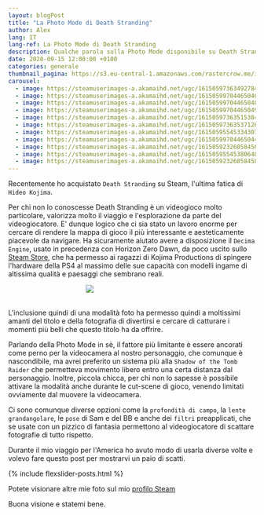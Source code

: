 ```yaml
---
layout: blogPost
title: "La Photo Mode di Death Stranding"
author: Alex
lang: IT
lang-ref: La Photo Mode di Death Stranding
description: Qualche parola sulla Photo Mode disponibile su Death Stranding.
date: 2020-09-15 12:00:00 +0100
categories: generale
thumbnail_pagina: https://s3.eu-central-1.amazonaws.com/rastercrow.me/images/posts/8-6-20/stranding_thumb.webp
carousel:
  - image: https://steamuserimages-a.akamaihd.net/ugc/1615059736349278416/18E8D656B5C853E5CF22CFEEA60E48521C213444/
  - image: https://steamuserimages-a.akamaihd.net/ugc/1615059970446504649/D770EB018EC7C627EDAF4830342977C51F3B21E9/
  - image: https://steamuserimages-a.akamaihd.net/ugc/1615059970446504831/D97D3CFB43FD7FB82604E32B1A12800C430E8FC7/
  - image: https://steamuserimages-a.akamaihd.net/ugc/1615059970446504986/059BFEA0D956ECBEFF54C8BE63EF119082433F02/
  - image: https://steamuserimages-a.akamaihd.net/ugc/1615059736351538425/1A7500AC8BF54C5BAC6B6236B114ECBAE4CB00A6/
  - image: https://steamuserimages-a.akamaihd.net/ugc/1615059736353712690/B1AA69F2E4C4A29029A9319DAA68797424341181/
  - image: https://steamuserimages-a.akamaihd.net/ugc/1615059554533430788/E5AFC224E89B9515DA500A9D44DD8357F5077330/
  - image: https://steamuserimages-a.akamaihd.net/ugc/1615059970446504486/AFB86607BC61C6EFDC618C1C93841E056B271065/
  - image: https://steamuserimages-a.akamaihd.net/ugc/1615059232605845640/2803B58719B7BE5EE4D388EB40C3A13F810D0931/
  - image: https://steamuserimages-a.akamaihd.net/ugc/1615059554538064813/086859651467D0983D96E630DEC0EB15BDFE552E/
  - image: https://steamuserimages-a.akamaihd.net/ugc/1615059232605845806/8B38606C535ED774A070548D57F4B29C1127104B/
---
```


Recentemente ho acquistato `Death Stranding` su Steam, l'ultima fatica di `Hideo Kojima`.

Per chi non lo conoscesse Death Stranding è un videogioco molto particolare, valorizza molto il viaggio e l'esplorazione da parte del videogiocatore. E' dunque logico che ci sia stato un lavoro enorme per cercare di rendere la mappa di gioco il più interessante e aesteticamente piacevole da navigare.
Ha sicuramente aiutato avere a disposizione il `Decima Engine`, usato in precedenza con Horizon Zero Dawn, da poco uscito sullo [Steam Store](https://store.steampowered.com/app/1151640/Horizon_Zero_Dawn_Complete_Edition/), che ha permesso ai ragazzi di Kojima Productions di spingere l'hardware della PS4 al massimo delle sue capacità con modelli ingame di altissima qualità e paesaggi che sembrano reali.

<div style="position: relative;
  text-align: center;
  color: white;"
  >
<img class="blogImage" src = "https://cdn.cloudflare.steamstatic.com/steam/apps/1151640/ss_9db45aa04e8c8b5043b479f42ed36296bfc3a918.1920x1080.jpg?t=1596817204" alt = "horizon zero dawn picture" />
<div class="image-text-caption">
  Horizon Zero Dawn powered by the Decima Engine
  </div>
</div>

L'inclusione quindi di una modalità foto ha permesso quindi a moltissimi amanti del titolo e della fotografia di
divertirsi e cercare di catturare i momenti più belli che questo titolo ha da offrire.

Parlando della Photo Mode in sè, il fattore più limitante è essere ancorati come perno per la videocamera al nostro personaggio, che comunque è nascondibile, ma avrei preferito un sistema più alla `Shadow of the Tomb Raider` che permetteva movimento libero entro una certa distanza dal personaggio.
Inoltre, piccola chicca, per chi non lo sapesse è possibile attivare la modalità anche durante le cut-scene di gioco, venendo limitati ovviamente dal muovere la videocamera.

Ci sono comunque diverse opzioni come la `profondità di campo`, la `lente grandangolare`, le `pose` di Sam e del BB e anche dei `filtri` preapplicati, che se usate con un pizzico di fantasia permettono al videogiocatore di scattare fotografie di tutto rispetto.

Durante il mio viaggio per l'America ho avuto modo di usarla diverse volte e volevo fare questo post per mostrarvi un paio di scatti.

{% include flexslider-posts.html %}

Potete visionare altre mie foto sul mio [profilo Steam](https://steamcommunity.com/id/rastercrow/screenshots/)

Buona visione e statemi bene.

